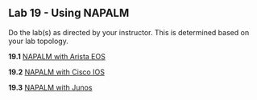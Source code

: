 ## Lab 19 - Using NAPALM

Do the lab(s) as directed by your instructor.  This is determined based on your lab topology.

**19.1** [NAPALM with Arista EOS](Python_Lab_19_1_NAPALM_Arista.md)


**19.2** [NAPALM with Cisco IOS](Python_Lab_19_2_NAPALM_IOS.md)

**19.3** [NAPALM with Junos](Python_Lab_19_3_NAPALM_JUNOS.md)


